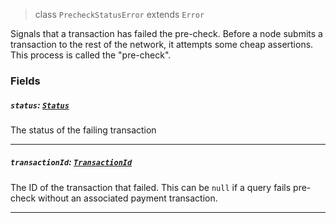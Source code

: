 > class `PrecheckStatusError` extends `Error`

Signals that a transaction has failed the pre-check. Before a node submits a transaction to the rest
of the network, it attempts some cheap assertions. This process is called the "pre-check".

### Fields

##### `status`: [`Status`](reference/Status.md)

The status of the failing transaction

---

##### `transactionId`: [`TransactionId`](reference/core/TransactionId.md)

The ID of the transaction that failed. This can be `null` if a query fails pre-check without an
associated payment transaction.

---
